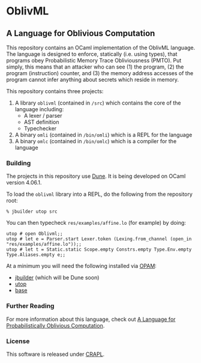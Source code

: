 # OblivML

## A Language for Oblivious Computation

This repository contains an OCaml implementation of the OblivML language. The language is designed to enforce, statically (i.e. using types), that programs obey Probabilistic Memory Trace Obliviousness (PMTO). Put simply, this means that an attacker who can see (1) the program, (2) the program (instruction) counter, and (3) the memory address accesses of the program cannot infer anything about secrets which reside in memory.

This repository contains three projects:

1. A library `oblivml` (contained in `/src`) which contains the core of the language including:
   + A lexer / parser
   + AST definition
   + Typechecker
2. A binary `omli` (contained in `/bin/omli`) which is a REPL for the language
3. A binary `omlc` (contained in `/bin/omlc`) which is a compiler for the language

### Building

The projects in this repository use [Dune](https://github.com/ocaml/dune). It is being developed
on OCaml version 4.06.1.

To load the `oblivml` library into a REPL, do the following from the repository root:

```
% jbuilder utop src
```

You can then typecheck `res/examples/affine.lo` (for example) by doing:

```
utop # open Oblivml;;
utop # let e = Parser.start Lexer.token (Lexing.from_channel (open_in "res/examples/affine.lo"));;
utop # let t = Static.static Scope.empty Constrs.empty Type.Env.empty Type.Aliases.empty e;;
```

At a minimum you will need the following installed via [OPAM](https://opam.ocaml.org/):

* [jbuilder](https://github.com/ocaml/dune) (which will be Dune soon)
* [utop](https://github.com/diml/utop)
* [base](https://github.com/janestreet/base)

### Further Reading

For more information about this language, check out [A Language for Probabilistically Oblivious Computation](https://arxiv.org/pdf/1711.09305.pdf).

### License

This software is released under [CRAPL](http://matt.might.net/articles/crapl/).
